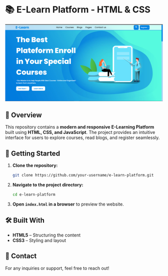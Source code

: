 # 📚 E-Learn Platform - HTML & CSS
![img](e-learn.png)

## 📌 Overview
This repository contains a **modern and responsive E-Learning Platform** built using **HTML, CSS, and JavaScript**. The project provides an intuitive interface for users to explore courses, read blogs, and register seamlessly.

## 🚀 Getting Started
1. **Clone the repository:**
   ```bash
   git clone https://github.com/your-username/e-learn-platform.git
   ```
2. **Navigate to the project directory:**
   ```bash
   cd e-learn-platform
   ```
3. **Open `index.html` in a browser** to preview the website.

## 🛠️ Built With
- **HTML5** – Structuring the content
- **CSS3** – Styling and layout
## 📩 Contact
For any inquiries or support, feel free to reach out!
